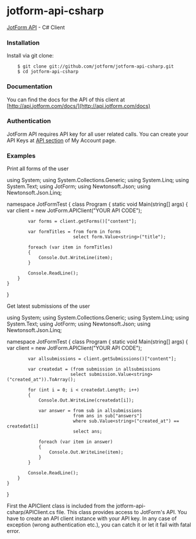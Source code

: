 jotform-api-csharp
==================
[JotForm API](http://api.jotform.com/docs/) - C# Client

### Installation

Install via git clone:

        $ git clone git://github.com/jotform/jotform-api-csharp.git
        $ cd jotform-api-csharp
        

### Documentation

You can find the docs for the API of this client at [http://api.jotform.com/docs/](http://api.jotform.com/docs)

### Authentication

JotForm API requires API key for all user related calls. You can create your API Keys at  [API section](http://www.jotform.com/myaccount/api) of My Account page.

### Examples

Print all forms of the user

using System;
using System.Collections.Generic;
using System.Linq;
using System.Text;
using JotForm;
using Newtonsoft.Json;
using Newtonsoft.Json.Linq;

namespace JotFormTest
{
    class Program
    {
        static void Main(string[] args)
        {
            var client = new JotForm.APIClient("YOUR API CODE");

            var forms = client.getForms()["content"];

            var formTitles = from form in forms
                             select form.Value<string>("title");

            foreach (var item in formTitles)
            {
                Console.Out.WriteLine(item);
            }
            
            Console.ReadLine();
        }
    }
}

   
Get latest submissions of the user

using System;
using System.Collections.Generic;
using System.Linq;
using System.Text;
using JotForm;
using Newtonsoft.Json;
using Newtonsoft.Json.Linq;

namespace JotFormTest
{
    class Program
    {
        static void Main(string[] args)
        {
            var client = new JotForm.APIClient("YOUR API CODE");

            var allsubmissions = client.getSubmissions()["content"];

            var createdat = (from submission in allsubmissions
                            select submission.Value<string>("created_at")).ToArray();

            for (int i = 0; i < createdat.Length; i++)
            {
                Console.Out.WriteLine(createdat[i]);

                var answer = from sub in allsubmissions
                             from ans in sub["answers"]
                             where sub.Value<string>("created_at") == createdat[i]
                             select ans;

                foreach (var item in answer)
                {
                    Console.Out.WriteLine(item);
                }
            }
            
            Console.ReadLine();
        }
    }
}

First the APIClient class is included from the jotform-api-csharp/APIClient.cs file. This class provides access to JotForm's API. You have to create an API client instance with your API key. 
In any case of exception (wrong authentication etc.), you can catch it or let it fail with fatal error.


    

